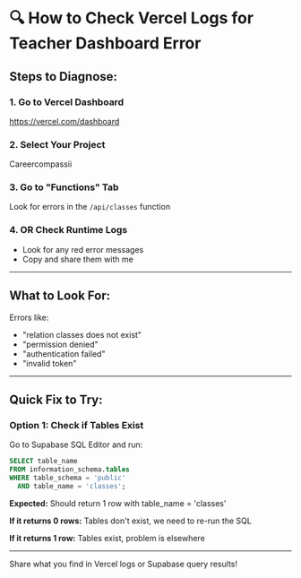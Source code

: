 # 🔍 How to Check Vercel Logs for Teacher Dashboard Error

## Steps to Diagnose:

### 1. Go to Vercel Dashboard
https://vercel.com/dashboard

### 2. Select Your Project
Careercompassii

### 3. Go to "Functions" Tab
Look for errors in the `/api/classes` function

### 4. OR Check Runtime Logs
- Look for any red error messages
- Copy and share them with me

---

## What to Look For:

Errors like:
- "relation classes does not exist"
- "permission denied"
- "authentication failed"
- "invalid token"

---

## Quick Fix to Try:

### Option 1: Check if Tables Exist

Go to Supabase SQL Editor and run:

```sql
SELECT table_name 
FROM information_schema.tables 
WHERE table_schema = 'public' 
  AND table_name = 'classes';
```

**Expected:** Should return 1 row with table_name = 'classes'

**If it returns 0 rows:** Tables don't exist, we need to re-run the SQL

**If it returns 1 row:** Tables exist, problem is elsewhere

---

Share what you find in Vercel logs or Supabase query results!

